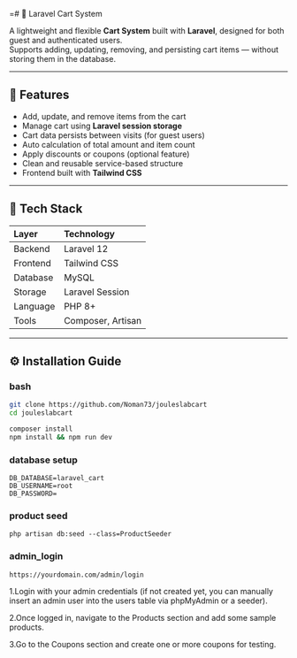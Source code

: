 =# 🛒 Laravel Cart System

A lightweight and flexible **Cart System** built with **Laravel**, designed for both guest and authenticated users.  
Supports adding, updating, removing, and persisting cart items — without storing them in the database.

---

## 🚀 Features

- Add, update, and remove items from the cart
- Manage cart using **Laravel session storage**
- Cart data persists between visits (for guest users)
- Auto calculation of total amount and item count
- Apply discounts or coupons (optional feature)
- Clean and reusable service-based structure
- Frontend built with **Tailwind CSS**

---

## 🧱 Tech Stack

| Layer | Technology                    |
|:------|:------------------------------|
| Backend | Laravel  12                   |
| Frontend | Tailwind CSS                  |
| Database | MySQL  |
| Storage | Laravel Session               |
| Language | PHP 8+                        |
| Tools | Composer, Artisan             |

---

## ⚙️ Installation Guide

### bash 
```bash
git clone https://github.com/Noman73/jouleslabcart
cd jouleslabcart

composer install
npm install && npm run dev
```

###  database setup
```
DB_DATABASE=laravel_cart
DB_USERNAME=root
DB_PASSWORD=
```
###  product seed

```
php artisan db:seed --class=ProductSeeder
```

###  admin_login
```
https://yourdomain.com/admin/login
```
1.Login with your admin credentials (if not created yet, you can manually insert an admin user into the users table via phpMyAdmin or a seeder).

2.Once logged in, navigate to the Products section and add some sample products.

3.Go to the Coupons section and create one or more coupons for testing.


